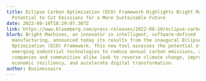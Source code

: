 ```yaml
---
title: Eclipse Carbon Optimization (ECO) Framework Highlights Bright Machines
  Potential to Cut Emissions for a More Sustainable Future
date: 2022-08-10T18:29:07.307Z
link: https://www.bloomberg.com/press-releases/2022-08-10/eclipse-carbon-optimization-eco-framework-highlights-bright-machines-potential-to-cut-emissions-for-a-more-sustainable-future
blurb: Bright Machines, an innovator in intelligent, software-defined
  manufacturing, announced today its results from the inaugural Eclipse Carbon
  Optimization (ECO) Framework. This new tool assesses the potential of various
  emerging industrial technologies to reduce annual carbon emissions, as
  companies and communities alike look to reverse climate change, improve
  economic resiliency, and accelerate digital transformation.
author: Businesswire
---
```

